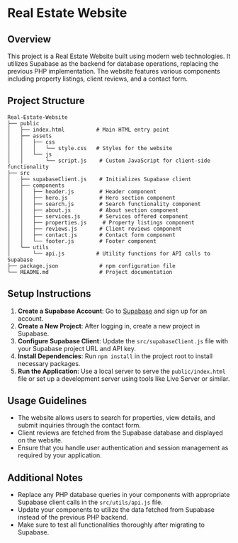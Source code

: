 # Real Estate Website

## Overview
This project is a Real Estate Website built using modern web technologies. It utilizes Supabase as the backend for database operations, replacing the previous PHP implementation. The website features various components including property listings, client reviews, and a contact form.

## Project Structure
```
Real-Estate-Website
├── public
│   ├── index.html          # Main HTML entry point
│   ├── assets
│   │   ├── css
│   │   │   └── style.css   # Styles for the website
│   │   └── js
│   │       └── script.js    # Custom JavaScript for client-side functionality
├── src
│   ├── supabaseClient.js    # Initializes Supabase client
│   ├── components
│   │   ├── header.js        # Header component
│   │   ├── hero.js          # Hero section component
│   │   ├── search.js        # Search functionality component
│   │   ├── about.js         # About section component
│   │   ├── services.js      # Services offered component
│   │   ├── properties.js     # Property listings component
│   │   ├── reviews.js       # Client reviews component
│   │   ├── contact.js       # Contact form component
│   │   └── footer.js        # Footer component
│   └── utils
│       └── api.js          # Utility functions for API calls to Supabase
├── package.json             # npm configuration file
└── README.md                # Project documentation
```

## Setup Instructions
1. **Create a Supabase Account**: Go to [Supabase](https://supabase.io/) and sign up for an account.
2. **Create a New Project**: After logging in, create a new project in Supabase.
3. **Configure Supabase Client**: Update the `src/supabaseClient.js` file with your Supabase project URL and API key.
4. **Install Dependencies**: Run `npm install` in the project root to install necessary packages.
5. **Run the Application**: Use a local server to serve the `public/index.html` file or set up a development server using tools like Live Server or similar.

## Usage Guidelines
- The website allows users to search for properties, view details, and submit inquiries through the contact form.
- Client reviews are fetched from the Supabase database and displayed on the website.
- Ensure that you handle user authentication and session management as required by your application.

## Additional Notes
- Replace any PHP database queries in your components with appropriate Supabase client calls in the `src/utils/api.js` file.
- Update your components to utilize the data fetched from Supabase instead of the previous PHP backend.
- Make sure to test all functionalities thoroughly after migrating to Supabase.